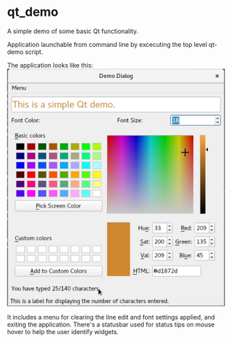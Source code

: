 # qt_demo
A simple demo of some basic Qt functionality.

Application launchable from command line by excecuting the top level qt-demo script.

The application looks like this:
![](resources/qt_demo.jpg?raw=true "Qt demo")

It includes a menu for clearing the line edit and font settings applied, and exiting the application.
There's a statusbar used for status tips on mouse hover to help the user identify widgets.
